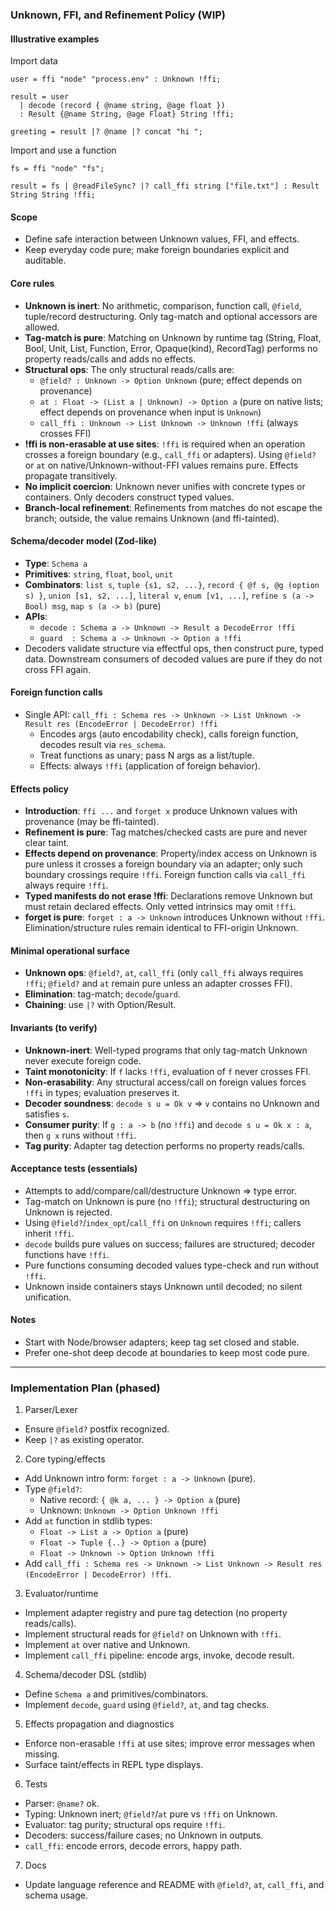 ### Unknown, FFI, and Refinement Policy (WIP)

#### Illustrative examples

Import data

```noolang
user = ffi "node" "process.env" : Unknown !ffi;

result = user
  | decode (record { @name string, @age float })
  : Result {@name String, @age Float} String !ffi;

greeting = result |? @name |? concat "hi ";
```

Import and use a function

```noolang
fs = ffi "node" "fs";

result = fs | @readFileSync? |? call_ffi string ["file.txt"] : Result String String !ffi;
```

#### Scope

- Define safe interaction between Unknown values, FFI, and effects.
- Keep everyday code pure; make foreign boundaries explicit and auditable.

#### Core rules

- **Unknown is inert**: No arithmetic, comparison, function call, `@field`, tuple/record destructuring. Only tag-match and optional accessors are allowed.
- **Tag-match is pure**: Matching on Unknown by runtime tag (String, Float, Bool, Unit, List, Function, Error, Opaque(kind), RecordTag) performs no property reads/calls and adds no effects.
- **Structural ops**: The only structural reads/calls are:
  - `@field? : Unknown -> Option Unknown` (pure; effect depends on provenance)
  - `at : Float -> (List a | Unknown) -> Option a` (pure on native lists; effect depends on provenance when input is `Unknown`)
  - `call_ffi : Unknown -> List Unknown -> Unknown !ffi` (always crosses FFI)
- **!ffi is non-erasable at use sites**: `!ffi` is required when an operation crosses a foreign boundary (e.g., `call_ffi` or adapters). Using `@field?` or `at` on native/Unknown-without-FFI values remains pure. Effects propagate transitively.
- **No implicit coercion**: Unknown never unifies with concrete types or containers. Only decoders construct typed values.
- **Branch-local refinement**: Refinements from matches do not escape the branch; outside, the value remains Unknown (and ffi-tainted).

#### Schema/decoder model (Zod-like)

- **Type**: `Schema a`
- **Primitives**: `string`, `float`, `bool`, `unit`
- **Combinators**: `list s`, `tuple {s1, s2, ...}`, `record { @f s, @g (option s) }`, `union [s1, s2, ...]`, `literal v`, `enum [v1, ...]`, `refine s (a -> Bool) msg`, `map s (a -> b)` (pure)
- **APIs**:
  - `decode : Schema a -> Unknown -> Result a DecodeError !ffi`
  - `guard  : Schema a -> Unknown -> Option a !ffi`
- Decoders validate structure via effectful ops, then construct pure, typed data. Downstream consumers of decoded values are pure if they do not cross FFI again.

#### Foreign function calls

- Single API: `call_ffi : Schema res -> Unknown -> List Unknown -> Result res (EncodeError | DecodeError) !ffi`
  - Encodes args (auto encodability check), calls foreign function, decodes result via `res_schema`.
  - Treat functions as unary; pass N args as a list/tuple.
  - Effects: always `!ffi` (application of foreign behavior).

#### Effects policy

- **Introduction**: `ffi ...` and `forget x` produce Unknown values with provenance (may be ffi-tainted).
- **Refinement is pure**: Tag matches/checked casts are pure and never clear taint.
- **Effects depend on provenance**: Property/index access on Unknown is pure unless it crosses a foreign boundary via an adapter; only such boundary crossings require `!ffi`. Foreign function calls via `call_ffi` always require `!ffi`.
- **Typed manifests do not erase !ffi**: Declarations remove Unknown but must retain declared effects. Only vetted intrinsics may omit `!ffi`.
- **forget is pure**: `forget : a -> Unknown` introduces Unknown without `!ffi`. Elimination/structure rules remain identical to FFI-origin Unknown.

#### Minimal operational surface

- **Unknown ops**: `@field?`, `at`, `call_ffi` (only `call_ffi` always requires `!ffi`; `@field?` and `at` remain pure unless an adapter crosses FFI).
- **Elimination**: tag-match; `decode`/`guard`.
- **Chaining**: use `|?` with Option/Result.

#### Invariants (to verify)

- **Unknown-inert**: Well-typed programs that only tag-match Unknown never execute foreign code.
- **Taint monotonicity**: If `f` lacks `!ffi`, evaluation of `f` never crosses FFI.
- **Non‑erasability**: Any structural access/call on foreign values forces `!ffi` in types; evaluation preserves it.
- **Decoder soundness**: `decode s u = Ok v` ⇒ `v` contains no Unknown and satisfies `s`.
- **Consumer purity**: If `g : a -> b` (no `!ffi`) and `decode s u = Ok x : a`, then `g x` runs without `!ffi`.
- **Tag purity**: Adapter tag detection performs no property reads/calls.

#### Acceptance tests (essentials)

- Attempts to add/compare/call/destructure Unknown ⇒ type error.
- Tag-match on Unknown is pure (no `!ffi`); structural destructuring on Unknown is rejected.
- Using `@field?`/`index_opt`/`call_ffi` on `Unknown` requires `!ffi`; callers inherit `!ffi`.
- `decode` builds pure values on success; failures are structured; decoder functions have `!ffi`.
- Pure functions consuming decoded values type-check and run without `!ffi`.
- Unknown inside containers stays Unknown until decoded; no silent unification.

#### Notes

- Start with Node/browser adapters; keep tag set closed and stable.
- Prefer one-shot deep decode at boundaries to keep most code pure.

---

### Implementation Plan (phased)

1. Parser/Lexer

- Ensure `@field?` postfix recognized.
- Keep `|?` as existing operator.

2. Core typing/effects

- Add Unknown intro form: `forget : a -> Unknown` (pure).
- Type `@field?`:
  - Native record: `{ @k a, ... } -> Option a` (pure)
  - Unknown: `Unknown -> Option Unknown !ffi`
- Add `at` function in stdlib types:
  - `Float -> List a -> Option a` (pure)
  - `Float -> Tuple {..} -> Option a` (pure)
  - `Float -> Unknown -> Option Unknown !ffi`
- Add `call_ffi : Schema res -> Unknown -> List Unknown -> Result res (EncodeError | DecodeError) !ffi`.

3. Evaluator/runtime

- Implement adapter registry and pure tag detection (no property reads/calls).
- Implement structural reads for `@field?` on Unknown with `!ffi`.
- Implement `at` over native and Unknown.
- Implement `call_ffi` pipeline: encode args, invoke, decode result.

4. Schema/decoder DSL (stdlib)

- Define `Schema a` and primitives/combinators.
- Implement `decode`, `guard` using `@field?`, `at`, and tag checks.

5. Effects propagation and diagnostics

- Enforce non-erasable `!ffi` at use sites; improve error messages when missing.
- Surface taint/effects in REPL type displays.

6. Tests

- Parser: `@name?` ok.
- Typing: Unknown inert; `@field?`/`at` pure vs `!ffi` on Unknown.
- Evaluator: tag purity; structural ops require `!ffi`.
- Decoders: success/failure cases; no Unknown in outputs.
- `call_ffi`: encode errors, decode errors, happy path.

7. Docs

- Update language reference and README with `@field?`, `at`, `call_ffi`, and schema usage.
